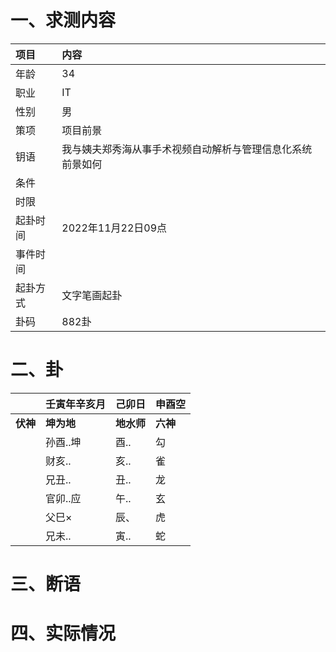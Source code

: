 # 一、求测内容
|项目|内容|
|:-|:-|
|年龄|34|
|职业|IT|
|性别|男|
|策项|项目前景|
|钥语|我与姨夫郑秀海从事手术视频自动解析与管理信息化系统前景如何|
|条件||
|时限||
|起卦时间|2022年11月22日09点|
|事件时间||
|起卦方式|文字笔画起卦|
|卦码|882卦|

# 二、卦
||壬寅年辛亥月|己卯日|申酉空|
|:-|:-|:-|:-|
|**伏神**|**坤为地**|**地水师**|**六神**|
||孙酉..坤|酉..|勾|
||财亥..|亥..|雀|
||兄丑..|丑..|龙|
||官卯..应|午..|玄|
||父巳×|辰、|虎|
||兄未..|寅..|蛇|


# 三、断语

# 四、实际情况
